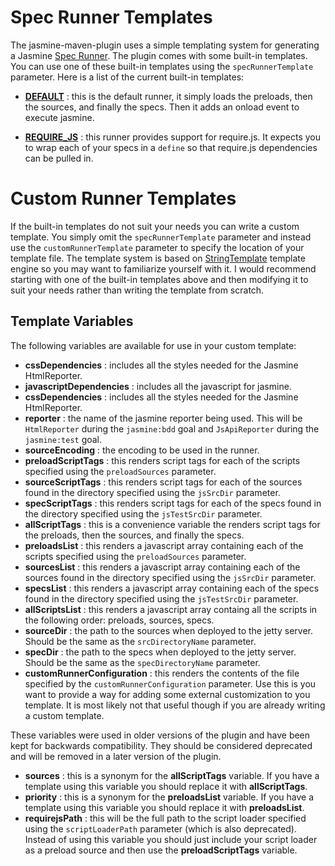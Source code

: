Spec Runner Templates
=====================
The jasmine-maven-plugin uses a simple templating system for generating a Jasmine [Spec Runner](http://pivotal.github.com/jasmine/#section-The_Runner_and_Reporter). The plugin comes with some built-in templates. You can use one of these built-in templates using the `specRunnerTemplate` parameter. Here is a list of the current built-in templates:

 * **[DEFAULT](https://github.com/searls/jasmine-maven-plugin/blob/master/src/main/resources/jasmine-templates/SpecRunner.htmltemplate)** : this is the default runner, it simply loads the preloads, then the sources, and finally the specs. Then it adds an onload event to execute jasmine.
 
 * **[REQUIRE_JS](https://github.com/searls/jasmine-maven-plugin/blob/master/src/main/resources/jasmine-templates/RequireJsSpecRunner.htmltemplate)** : this runner provides support for require.js. It expects you to wrap each of your specs in a `define` so that require.js dependencies can be pulled in.

Custom Runner Templates
=======================
If the built-in templates do not suit your needs you can write a custom template. You simply omit the `specRunnerTemplate` parameter and instead use the `customRunnerTemplate` parameter to specify the location of your template file. The template system is based on [StringTemplate](http://www.stringtemplate.org/) template engine so you may want to familiarize yourself with it. I would recommend starting with one of the built-in templates above and then modifying it to suit your needs rather than writing the template from scratch.

Template Variables
------------------
The following variables are available for use in your custom template:

 * **cssDependencies** : includes all the styles needed for the Jasmine HtmlReporter.
 * **javascriptDependencies** : includes all the javascript for jasmine.
 * **cssDependencies** : includes all the styles needed for the Jasmine HtmlReporter.
 * **reporter** : the name of the jasmine reporter being used. This will be `HtmlReporter` during the `jasmine:bdd` goal and `JsApiReporter` during the `jasmine:test` goal.
 * **sourceEncoding** : the encoding to be used in the runner.
 * **preloadScriptTags** : this renders script tags for each of the scripts specified using the `preloadSources` parameter.
 * **sourceScriptTags** : this renders script tags for each of the sources found in the directory specified using the `jsSrcDir` parameter.
 * **specScriptTags** : this renders script tags for each of the specs found in the directory specified using the `jsTestSrcDir` parameter.
 * **allScriptTags** : this is a convenience variable the renders script tags for the preloads, then the sources, and finally the specs.
 * **preloadsList** : this renders a javascript array containing each of the scripts specified using the `preloadSources` parameter.
 * **sourcesList** : this renders a javascript array containing each of the sources found in the directory specified using the `jsSrcDir` parameter.
 * **specsList** : this renders a javascript array containing each of the specs found in the directory specified using the `jsTestSrcDir` parameter.
 * **allScriptsList** : this renders a javascript array containg all the scripts in the following order: preloads, sources, specs.
 * **sourceDir** : the path to the sources when deployed to the jetty server. Should be the same as the `srcDirectoryName` parameter.
 * **specDir** : the path to the specs when deployed to the jetty server. Should be the same as the `specDirectoryName` parameter.
 * **customRunnerConfiguration** : this renders the contents of the file specified by the `customRunnerConfiguration` parameter. Use this is you want to provide a way for adding some external customization to you template. It is most likely not that useful though if you are already writing a custom template.

These variables were used in older versions of the plugin and have been kept for backwards compatibility. They should be considered deprecated and will be removed in a later version of the plugin.

 * **sources** : this is a synonym for the **allScriptTags** variable. If you have a template using this variable you should replace it with **allScriptTags**.
 * **priority** : this is a synonym for the **preloadsList** variable. If you have a template using this variable you should replace it with **preloadsList**.
 * **requirejsPath** : this will be the full path to the script loader specified using the `scriptLoaderPath` parameter (which is also deprecated). Instead of using this variable you should just include your script loader as a preload source and then use the **preloadScriptTags** variable.